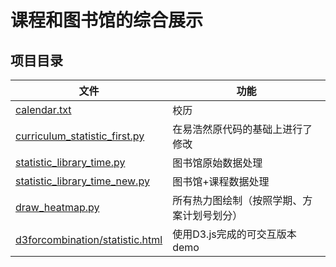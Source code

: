 # 课程和图书馆的综合展示

## 项目目录

| 文件                                                         | 功能                                       |
| ------------------------------------------------------------ | ------------------------------------------ |
| [calendar.txt](https://github.com/codingClaire/student-data-analysis/blob/master/combine_heatmap/calendar.txt) | 校历                                       |
| [curriculum_statistic_first.py](https://github.com/codingClaire/student-data-analysis/blob/master/combine_heatmap/curriculum_statistic_first.py) | 在易浩然原代码的基础上进行了修改           |
| [statistic_library_time.py](https://github.com/codingClaire/student-data-analysis/blob/master/combine_heatmap/statistic_library_time.py) | 图书馆原始数据处理                         |
| [statistic_library_time_new.py](https://github.com/codingClaire/student-data-analysis/blob/master/combine_heatmap/statistic_library_time_new.py) | 图书馆+课程数据处理                        |
| [draw_heatmap.py](https://github.com/codingClaire/student-data-analysis/blob/master/combine_heatmap/draw_heatmap.py) | 所有热力图绘制（按照学期、方案计划号划分） |
| [d3forcombination/statistic.html](https://github.com/codingClaire/student-data-analysis/blob/master/combine_heatmap/d3forcombination/statistic.html) | 使用D3.js完成的可交互版本demo              |

